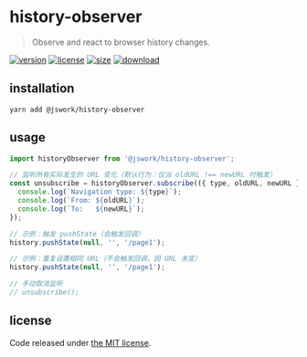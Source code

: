 # history-observer
> Observe and react to browser history changes.

[![version][version-image]][version-url]
[![license][license-image]][license-url]
[![size][size-image]][size-url]
[![download][download-image]][download-url]

## installation
```shell
yarn add @jswork/history-observer
```

## usage
```js
import historyObserver from '@jswork/history-observer';

// 监听所有实际发生的 URL 变化（默认行为：仅当 oldURL !== newURL 时触发）
const unsubscribe = historyObserver.subscribe(({ type, oldURL, newURL }) => {
  console.log(`Navigation type: ${type}`);
  console.log(`From: ${oldURL}`);
  console.log(`To:   ${newURL}`);
});

// 示例：触发 pushState（会触发回调）
history.pushState(null, '', '/page1');

// 示例：重复设置相同 URL（不会触发回调，因 URL 未变）
history.pushState(null, '', '/page1');

// 手动取消监听
// unsubscribe();
```

## license
Code released under [the MIT license](https://github.com/afeiship/@jswork/history-observer/blob/master/LICENSE.txt).

[version-image]: https://img.shields.io/npm/v/@jswork/history-observer
[version-url]: https://npmjs.org/package/@jswork/history-observer

[license-image]: https://img.shields.io/npm/l/@jswork/history-observer
[license-url]: https://github.com/afeiship/@jswork/history-observer/blob/master/LICENSE.txt

[size-image]: https://img.shields.io/bundlephobia/minzip/@jswork/history-observer
[size-url]: https://github.com/afeiship/@jswork/history-observer/blob/master/dist/@jswork/history-observer.min.js

[download-image]: https://img.shields.io/npm/dm/@jswork/history-observer
[download-url]: https://www.npmjs.com/package/@jswork/history-observer

